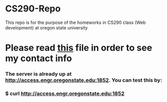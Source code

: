 # CS290-Repo
This repo is for the purpose of the homeworks in CS290 class (Web development) at oregon state university
# Please read [this](contact.md) file in order to see my contact info
### The server is already up at http://access.engr.oregonstate.edu:1852. You can test this by: 
### $ curl http://access.engr.oregonstate.edu:1852
